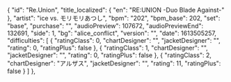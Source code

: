 {
      "id": "Re.Union",
      "title_localized": {
        "en": "RE:UNION -Duo Blade Against-"
      },
      "artist": "ice vs. モリモリあつし",
      "bpm": "202",
      "bpm_base": 202,
      "set": "base",
      "purchase": "",
      "audioPreview": 107672,
      "audioPreviewEnd": 132691,
      "side": 1,
      "bg": "alice_conflict",
      "version": "",
      "date": 1613505257,
      "difficulties": [
        {
          "ratingClass": 0,
          "chartDesigner": "",
          "jacketDesigner": "",
          "rating": 0,
          "ratingPlus": false
        },
        {
          "ratingClass": 1,
          "chartDesigner": "",
          "jacketDesigner": "",
          "rating": 0,
          "ratingPlus": false
        },
        {
          "ratingClass": 2,
          "chartDesigner": "アルザス",
          "jacketDesigner": "",
          "rating": 11,
          "ratingPlus": false
        }
      ]
    },